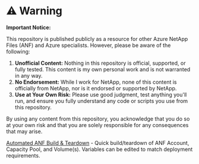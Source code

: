 
# ⚠️ Warning

**Important Notice:**

This repository is published publicly as a resource for other Azure NetApp Files (ANF) and Azure specialists. However, please be aware of the following:

1. **Unofficial Content:** Nothing in this repository is official, supported, or fully tested. This content is my own personal work and is not warranted in any way.
2. **No Endorsement:** While I work for NetApp, none of this content is officially from NetApp, nor is it endorsed or supported by NetApp.
3. **Use at Your Own Risk:** Please use good judgment, test anything you'll run, and ensure you fully understand any code or scripts you use from this repository.

By using any content from this repository, you acknowledge that you do so at your own risk and that you are solely responsible for any consequences that may arise.

[Automated ANF Build & Teardown](https://github.com/tvanroo/public-anf-toolbox/blob/main/Automated%20Build%20and%20Teardown/ANF-Auto-Build-Teardown.ps1)
    - Quick build/teardown of ANF Account, Capacity Pool, and Volume(s). Variables can be edited to match deployment requirements.